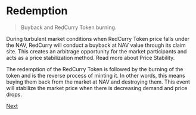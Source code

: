 # Redemption
> Buyback and RedCurry Token burning.

During turbulent market conditions when RedCurry Token price falls under the NAV, RedCurry will conduct a buyback at NAV value through its claim site. This creates an arbitrage opportunity for the market participants and acts as a price stabilization method. Read more about Price Stability.

The redemption of the RedCurry Token is followed by the burning of the token and is the reverse process of minting it. In other words, this means buying them back from the market at NAV and destroying them. This event will stabilize the market price when there is decreasing demand and price drops.

[Next](/asset/treasury/treasury.md)
